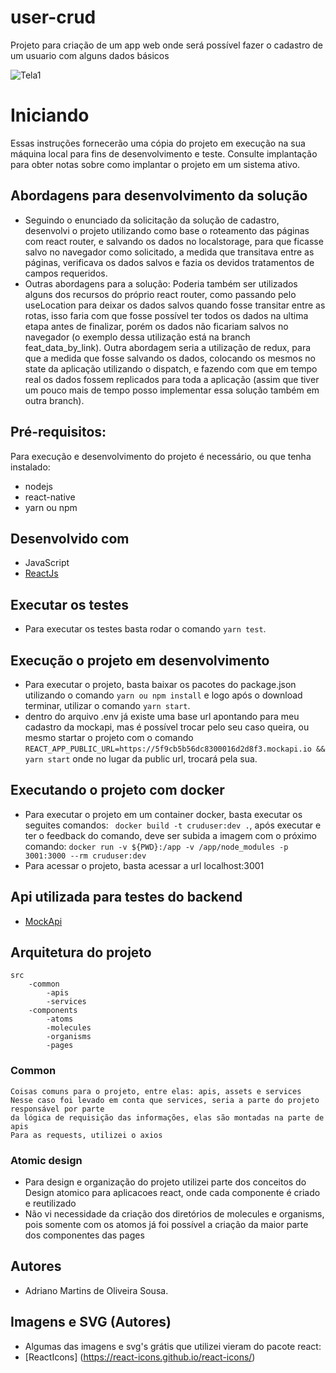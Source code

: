# user-crud
Projeto para criação de um app web onde será possível fazer o cadastro de um usuario com alguns dados básicos

![Tela1](https://imgur.com/bgSSWIz)

# Iniciando
Essas instruções fornecerão uma cópia do projeto em execução na sua máquina local para fins de desenvolvimento e teste. Consulte implantação para obter notas sobre como implantar o projeto em 
um sistema ativo.

## Abordagens para desenvolvimento da solução
 - Seguindo o enunciado da solicitação da solução de cadastro, desenvolvi o projeto utilizando como base o roteamento
 das páginas com react router, e salvando os dados no localstorage, para que ficasse salvo no navegador como solicitado, a
 medida que transitava entre as páginas, verificava os dados salvos e fazia os devidos tratamentos de campos requeridos.
 - Outras abordagens para a solução: 
 	Poderia também ser utilizados alguns dos recursos do próprio react router, como passando pelo
 useLocation para deixar os dados salvos quando fosse transitar entre as rotas, isso faria com que fosse possível ter todos os dados
 na ultima etapa antes de finalizar, porém os dados não ficariam salvos no navegador (o exemplo dessa utilização está na branch feat_data_by_link).
	Outra abordagem seria a utilização de redux, para que a medida que fosse salvando os dados, colocando os mesmos no state da aplicação utilizando o dispatch, e fazendo com que em tempo real os dados fossem replicados para toda a aplicação (assim que tiver um pouco mais de tempo posso implementar essa solução também em outra branch).

## Pré-requisitos:
Para execução e desenvolvimento do projeto é necessário, ou que tenha instalado:
- nodejs
- react-native
- yarn ou npm


## Desenvolvido com
 - JavaScript
 - [ReactJs](https://pt-br.reactjs.org/)
 
## Executar os testes
- Para executar os testes basta rodar o comando ``` yarn test ```.

## Execução o projeto em desenvolvimento
 - Para executar o projeto, basta baixar os pacotes do package.json 
 utilizando o comando ``` yarn ou npm install ``` e logo após o download terminar, utilizar o comando ``` yarn start ```.
 - dentro do arquivo .env já existe uma base url apontando para meu cadastro da mockapi, mas é possível trocar pelo seu caso queira, ou
 mesmo startar o projeto com o comando ``` REACT_APP_PUBLIC_URL=https://5f9cb5b56dc8300016d2d8f3.mockapi.io && yarn start ``` onde no lugar da public url, trocará pela sua.


## Executando o projeto com docker
 - Para executar o projeto em um container docker, basta executar os seguites comandos:
 ``` docker build -t cruduser:dev .```, após executar e ter o feedback do comando, deve ser subida a imagem com o próximo comando: 
 ``` docker run -v ${PWD}:/app -v /app/node_modules -p 3001:3000 --rm cruduser:dev ```
 - Para acessar o projeto, basta acessar a url localhost:3001

## Api utilizada para testes do backend
 - [MockApi](https://https://www.mockapi.io/Criação/)


## Arquitetura do projeto	

	
	src
		-common
			-apis
			-services
		-components
			-atoms
			-molecules
			-organisms
			-pages
	


### Common
	Coisas comuns para o projeto, entre elas: apis, assets e services
	Nesse caso foi levado em conta que services, seria a parte do projeto responsável por parte 
	da lógica de requisição das informações, elas são montadas na parte de apis
	Para as requests, utilizei o axios


### Atomic design
 - Para design e organização do projeto utilizei parte dos conceitos do Design atomico para aplicacoes react, onde cada componente é criado e reutilizado
 - Não vi necessidade da criação dos diretórios de molecules e organisms, pois somente com os atomos já foi possível a criação da maior parte dos componentes das pages

## Autores
- Adriano Martins de Oliveira Sousa.

## Imagens e SVG (Autores)
- Algumas das imagens e svg's grátis que utilizei vieram do pacote react:
- [ReactIcons] (https://react-icons.github.io/react-icons/)